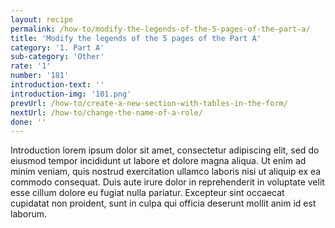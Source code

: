 ```yaml
---
layout: recipe
permalink: /how-to/modify-the-legends-of-the-5-pages-of-the-part-a/
title: 'Modify the legends of the 5 pages of the Part A'
category: '1. Part A'
sub-category: 'Other'
rate: '1'
number: '181'
introduction-text: ''
introduction-img: '101.png'
prevUrl: /how-to/create-a-new-section-with-tables-in-the-form/
nextUrl: /how-to/change-the-name-of-a-role/
done: ''
---
```


Introduction lorem ipsum dolor sit amet, consectetur adipiscing elit, sed do eiusmod tempor incididunt ut labore et dolore magna aliqua. Ut enim ad minim veniam, quis nostrud exercitation ullamco laboris nisi ut aliquip ex ea commodo consequat. Duis aute irure dolor in reprehenderit in voluptate velit esse cillum dolore eu fugiat nulla pariatur. Excepteur sint occaecat cupidatat non proident, sunt in culpa qui officia deserunt mollit anim id est laborum.

